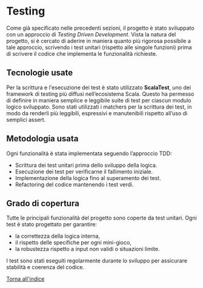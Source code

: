 # Testing

Come già specificato nelle precedenti sezioni, il progetto è stato sviluppato con un approccio di *Testing Driven Development*. Vista la natura del progetto, si è cercato di aderire in maniera quanto più rigorosa possibile a tale approccio, scrivendo i test unitari (rispetto alle singole funzioni) prima di scrivere il codice che implementa le funzionalità richieste.

## Tecnologie usate

Per la scrittura e l'esecuzione dei test è stato utilizzato **ScalaTest**, uno dei framework di testing più diffusi nell’ecosistema Scala. Questo ha permesso di definire in maniera semplice e leggibile suite di test per ciascun modulo logico sviluppato.
Sono stati utilizzati i matchers per la scrittura dei test, in modo da renderli più leggibili, espressivi e manutenibili rispetto all’uso di semplici assert.

## Metodologia usata

Ogni funzionalità è stata implementata seguendo l’approccio TDD:

- Scrittura dei test unitari prima dello sviluppo della logica.
- Esecuzione dei test per verificarne il fallimento iniziale.
- Implementazione della logica fino al superamento dei test.
- Refactoring del codice mantenendo i test verdi.

## Grado di copertura

Tutte le principali funzionalità del progetto sono coperte da test unitari. Ogni test è stato progettato per garantire:

- la correttezza della logica interna,
- il rispetto delle specifiche per ogni mini-gioco,
- la robustezza rispetto a input non validi o situazioni limite.

I test sono stati eseguiti regolarmente durante lo sviluppo per assicurare stabilità e coerenza del codice.

[Torna all'indice](index.md)
